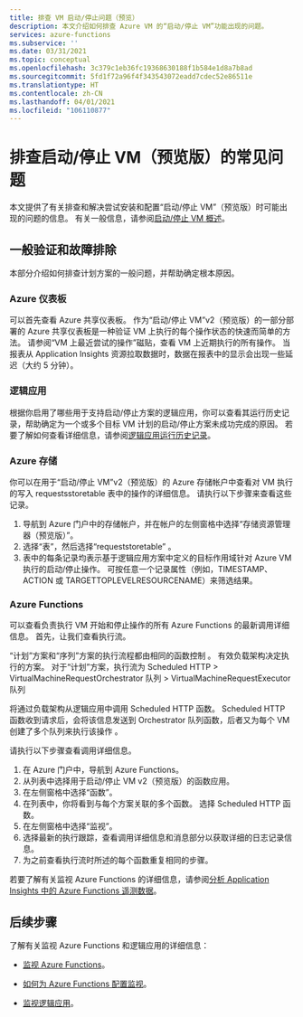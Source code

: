 ```yaml
---
title: 排查 VM 启动/停止问题（预览）
description: 本文介绍如何排查 Azure VM 的“启动/停止 VM”功能出现的问题。
services: azure-functions
ms.subservice: ''
ms.date: 03/31/2021
ms.topic: conceptual
ms.openlocfilehash: 3c379c1eb36fc19368630188f1b584e1d8a7b8ad
ms.sourcegitcommit: 5fd1f72a96f4f343543072eadd7cdec52e86511e
ms.translationtype: HT
ms.contentlocale: zh-CN
ms.lasthandoff: 04/01/2021
ms.locfileid: "106110877"
---
```

# <a name="troubleshoot-common-issues-with-startstop-vms-preview"></a>排查启动/停止 VM（预览版）的常见问题

本文提供了有关排查和解决尝试安装和配置“启动/停止 VM”（预览版）时可能出现的问题的信息。 有关一般信息，请参阅[启动/停止 VM 概述](overview.md)。

## <a name="general-validation-and-troubleshooting"></a>一般验证和故障排除

本部分介绍如何排查计划方案的一般问题，并帮助确定根本原因。

### <a name="azure-dashboard"></a>Azure 仪表板

可以首先查看 Azure 共享仪表板。 作为“启动/停止 VM”v2（预览版）的一部分部署的 Azure 共享仪表板是一种验证 VM 上执行的每个操作状态的快速而简单的方法。 请参阅“VM 上最近尝试的操作”磁贴，查看 VM 上近期执行的所有操作。 当报表从 Application Insights 资源拉取数据时，数据在报表中的显示会出现一些延迟（大约 5 分钟）。

### <a name="logic-apps"></a>逻辑应用

根据你启用了哪些用于支持启动/停止方案的逻辑应用，你可以查看其运行历史记录，帮助确定为一个或多个目标 VM 计划的启动/停止方案未成功完成的原因。 若要了解如何查看详细信息，请参阅[逻辑应用运行历史记录](../../logic-apps/monitor-logic-apps.md#review-runs-history)。

### <a name="azure-storage"></a>Azure 存储

你可以在用于“启动/停止 VM”v2（预览版）的 Azure 存储帐户中查看对 VM 执行的写入 requestsstoretable 表中的操作的详细信息。 请执行以下步骤来查看这些记录。

1. 导航到 Azure 门户中的存储帐户，并在帐户的左侧窗格中选择“存储资源管理器（预览版）”。
1. 选择“表”，然后选择“requeststoretable” 。
1. 表中的每条记录均表示基于逻辑应用方案中定义的目标作用域针对 Azure VM 执行的启动/停止操作。 可按任意一个记录属性（例如，TIMESTAMP、ACTION 或 TARGETTOPLEVELRESOURCENAME）来筛选结果。

### <a name="azure-functions"></a>Azure Functions

可以查看负责执行 VM 开始和停止操作的所有 Azure Functions 的最新调用详细信息。 首先，让我们查看执行流。

“计划”方案和“序列”方案的执行流程都由相同的函数控制 。 有效负载架构决定执行的方案。 对于“计划”方案，执行流为 Scheduled HTTP > VirtualMachineRequestOrchestrator 队列 > VirtualMachineRequestExecutor 队列   

将通过负载架构从逻辑应用中调用 Scheduled HTTP 函数。 Scheduled HTTP 函数收到请求后，会将该信息发送到 Orchestrator 队列函数，后者又为每个 VM 创建了多个队列来执行该操作 。

请执行以下步骤查看调用详细信息。

1. 在 Azure 门户中，导航到 Azure Functions。
1. 从列表中选择用于启动/停止 VM v2（预览版）的函数应用。
1. 在左侧窗格中选择“函数”。
1. 在列表中，你将看到与每个方案关联的多个函数。 选择 Scheduled HTTP 函数。
1. 在左侧窗格中选择“监视”。
1. 选择最新的执行跟踪，查看调用详细信息和消息部分以获取详细的日志记录信息。
1. 为之前查看执行流时所述的每个函数重复相同的步骤。

若要了解有关监视 Azure Functions 的详细信息，请参阅[分析 Application Insights 中的 Azure Functions 遥测数据](../../azure-functions/analyze-telemetry-data.md)。

## <a name="next-steps"></a>后续步骤

了解有关监视 Azure Functions 和逻辑应用的详细信息：

* [监视 Azure Functions](../../azure-functions/functions-monitoring.md)。

* [如何为 Azure Functions 配置监视](../../azure-functions/configure-monitoring.md)。

* [监视逻辑应用](../../logic-apps/monitor-logic-apps.md)。